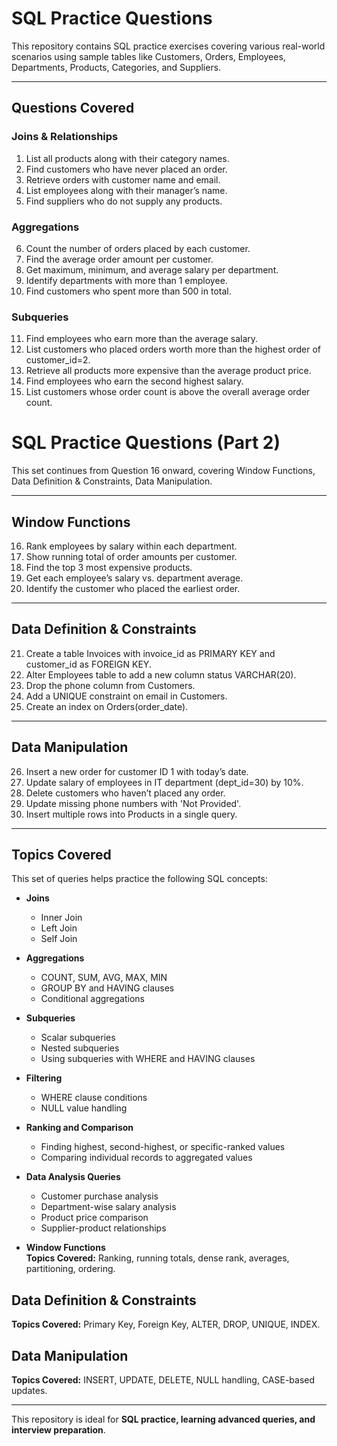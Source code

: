 # SQL Practice Questions

This repository contains SQL practice exercises covering various real-world scenarios using sample tables like Customers, Orders, Employees, Departments, Products, Categories, and Suppliers.

---

## Questions Covered

### Joins & Relationships
1. List all products along with their category names.
2. Find customers who have never placed an order.
3. Retrieve orders with customer name and email.
4. List employees along with their manager’s name.
5. Find suppliers who do not supply any products.

### Aggregations
6. Count the number of orders placed by each customer.
7. Find the average order amount per customer.
8. Get maximum, minimum, and average salary per department.
9. Identify departments with more than 1 employee.
10. Find customers who spent more than 500 in total.

### Subqueries
11. Find employees who earn more than the average salary.
12. List customers who placed orders worth more than the highest order of customer_id=2.
13. Retrieve all products more expensive than the average product price.
14. Find employees who earn the second highest salary.
15. List customers whose order count is above the overall average order count.

# SQL Practice Questions (Part 2)

This set continues from Question 16 onward, covering Window Functions, Data Definition & Constraints, Data Manipulation.

---

## Window Functions

16) Rank employees by salary within each department.  
17) Show running total of order amounts per customer.  
18) Find the top 3 most expensive products.  
19) Get each employee’s salary vs. department average.  
20) Identify the customer who placed the earliest order.  

---

## Data Definition & Constraints

21) Create a table Invoices with invoice_id as PRIMARY KEY and customer_id as FOREIGN KEY.  
22) Alter Employees table to add a new column status VARCHAR(20).  
23) Drop the phone column from Customers.  
24) Add a UNIQUE constraint on email in Customers.  
25) Create an index on Orders(order_date).  

---

## Data Manipulation

26) Insert a new order for customer ID 1 with today’s date.  
27) Update salary of employees in IT department (dept_id=30) by 10%.  
28) Delete customers who haven’t placed any order.  
29) Update missing phone numbers with 'Not Provided'.  
30) Insert multiple rows into Products in a single query.  

---


## Topics Covered

This set of queries helps practice the following SQL concepts:

- **Joins**
  - Inner Join
  - Left Join
  - Self Join

- **Aggregations**
  - COUNT, SUM, AVG, MAX, MIN
  - GROUP BY and HAVING clauses
  - Conditional aggregations

- **Subqueries**
  - Scalar subqueries
  - Nested subqueries
  - Using subqueries with WHERE and HAVING clauses

- **Filtering**
  - WHERE clause conditions
  - NULL value handling

- **Ranking and Comparison**
  - Finding highest, second-highest, or specific-ranked values
  - Comparing individual records to aggregated values

- **Data Analysis Queries**
  - Customer purchase analysis
  - Department-wise salary analysis
  - Product price comparison
  - Supplier-product relationships

- **Window Functions  
  Topics Covered:** Ranking, running totals, dense rank, averages, partitioning, ordering.  

## Data Definition & Constraints  
**Topics Covered:** Primary Key, Foreign Key, ALTER, DROP, UNIQUE, INDEX. 

## Data Manipulation  
**Topics Covered:** INSERT, UPDATE, DELETE, NULL handling, CASE-based updates.

---

This repository is ideal for **SQL practice, learning advanced queries, and interview preparation**.
